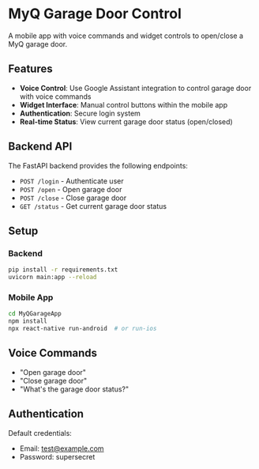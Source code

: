 # MyQ Garage Door Control

A mobile app with voice commands and widget controls to open/close a MyQ garage door.

## Features

- **Voice Control**: Use Google Assistant integration to control garage door with voice commands
- **Widget Interface**: Manual control buttons within the mobile app
- **Authentication**: Secure login system
- **Real-time Status**: View current garage door status (open/closed)

## Backend API

The FastAPI backend provides the following endpoints:

- `POST /login` - Authenticate user
- `POST /open` - Open garage door
- `POST /close` - Close garage door  
- `GET /status` - Get current garage door status

## Setup

### Backend
```bash
pip install -r requirements.txt
uvicorn main:app --reload
```

### Mobile App
```bash
cd MyQGarageApp
npm install
npx react-native run-android  # or run-ios
```

## Voice Commands

- "Open garage door"
- "Close garage door"
- "What's the garage door status?"

## Authentication

Default credentials:
- Email: test@example.com
- Password: supersecret
